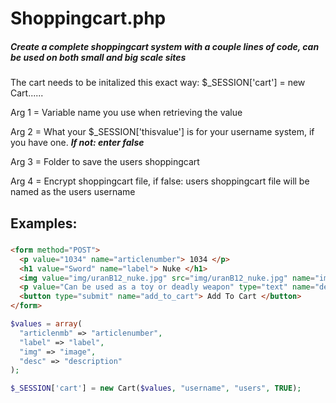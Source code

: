# Shoppingcart.php

##### Create a complete shoppingcart system with a couple lines of code, can be used on both small and big scale sites

The cart needs to be initalized this exact way: $_SESSION['cart'] = new Cart......<br>

Arg 1 = Variable name you use when retrieving the value

Arg 2 = What your $_SESSION['thisvalue'] is for your username system, if you have one. ***If not: enter false***

Arg 3 = Folder to save the users shoppingcart

Arg 4 = Encrypt shoppingcart file, if false: users shoppingcart file will be named as the users username
## Examples:

#####

```html
<form method="POST">
  <p value="1034" name="articlenumber"> 1034 </p>
  <h1 value="Sword" name="label"> Nuke </h1>
  <img value="img/uranB12_nuke.jpg" src="img/uranB12_nuke.jpg" name="image">
  <p value="Can be used as a toy or deadly weapon" type="text" name="description"> Can be used as a toy or deadly weapon </p>
  <button type="submit" name="add_to_cart"> Add To Cart </button>
</form>
```

```php
$values = array(
  "articlenmb" => "articlenumber", 
  "label" => "label",
  "img" => "image",
  "desc" => "description"
);

$_SESSION['cart'] = new Cart($values, "username", "users", TRUE);
```
